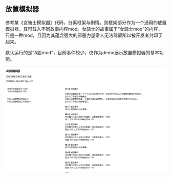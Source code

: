 ## 放置模拟器

参考某《女骑士模拟器》代码，分离框架与剧情。则框架部分作为一个通用的放置模拟器，其可载入不同故事内容mod。女骑士的故事属于“女骑士mod”的内容，只是一种mod，且因为其蕴含强大的邪恶力量常人无法驾驭所以被开发者封印了起来。

默认运行的是“A股mod”，目前事件较少，仅作为demo展示放置模拟器的基本功能。

![](./doc-pic/demo-run.png)

